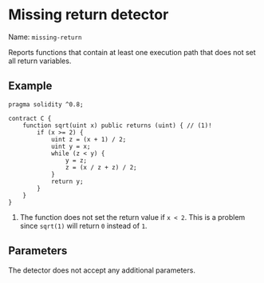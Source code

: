 # Missing return detector

Name: `missing-return`

Reports functions that contain at least one execution path that does not set all return variables.

## Example

```solidity hl_lines="4" linenums="1"
pragma solidity ^0.8;

contract C {
    function sqrt(uint x) public returns (uint) { // (1)!
        if (x >= 2) {
            uint z = (x + 1) / 2;
            uint y = x;
            while (z < y) {
                y = z;
                z = (x / z + z) / 2;
            }
            return y;
        }
    }
}
```

1. The function does not set the return value if `x < 2`. This is a problem since `sqrt(1)` will return `0` instead of `1`.

## Parameters

The detector does not accept any additional parameters.
